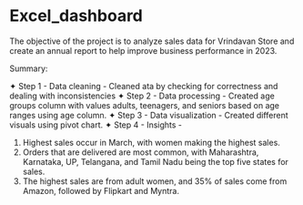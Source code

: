 # Excel_dashboard
The objective of the project is to analyze sales data for Vrindavan Store and create an annual report to help improve business performance in 2023.

Summary:

✦ Step 1 - Data cleaning - Cleaned ata by checking for correctness and dealing with inconsistencies
✦ Step 2 - Data processing - Created age groups column with values adults, teenagers, and seniors based on age ranges using age column.
✦ Step 3 - Data visualization - Created different visuals using pivot chart.
✦ Step 4 - Insights -
1. Highest sales occur in March, with women making the highest sales.
2. Orders that are delivered are most common, with Maharashtra, Karnataka, UP, Telangana, and Tamil Nadu being the top five states for sales.
3. The highest sales are from adult women, and 35% of sales come from Amazon, followed by Flipkart and Myntra.
